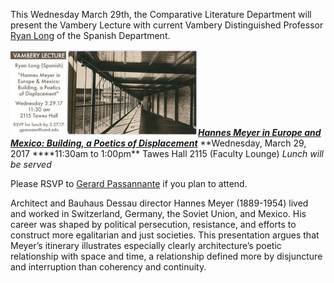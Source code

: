 This Wednesday March 29th, the Comparative Literature Department will present the Vambery Lecture with current Vambery Distinguished Professor [Ryan Long](http://mith.umd.edu/people/person/ryan-long/) of the Spanish Department.

[_**![](../../images/2017-03-Flyer-Ryan-Long-Lecture-300x138.jpg)Hannes Meyer in Europe and Mexico: Building, a Poetics of Displacement**_](http://www.english.umd.edu/events/28986) **Wednesday, March 29, 2017 \*\***11:30am to 1:00pm\*\* Tawes Hall 2115 (Faculty Lounge) _Lunch will be served_

Please RSVP to [Gerard Passannante](mailto:gpassann@umd.edu) if you plan to attend.

Architect and Bauhaus Dessau director Hannes Meyer (1889-1954) lived and worked in Switzerland, Germany, the Soviet Union, and Mexico. His career was shaped by political persecution, resistance, and efforts to construct more egalitarian and just societies. This presentation argues that Meyer’s itinerary illustrates especially clearly architecture’s poetic relationship with space and time, a relationship defined more by disjuncture and interruption than coherency and continuity.